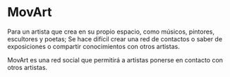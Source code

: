 # MovArt



Para un artista que crea en su propio espacio, como músicos, pintores, escultores y poetas; Se hace difícil crear una red de contactos o saber de exposiciones o compartir conocimientos con otros artistas.

MovArt es una red social que permitirá a artistas ponerse en contacto con otros artistas.